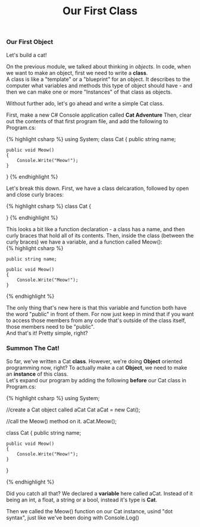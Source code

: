 ﻿---
title: Our First Class
--- 
### Our First Object

Let's build a cat!

On the previous module, we talked about thinking in *objects*. In code, when we want to make an object, first we need to write a **class**.  
A class is like a "template" or a "blueprint" for an object. It describes to the computer what variables and methods this type of object should have - and then we can make one or more "Instances" of that class as objects.

Without further ado, let's go ahead and write a simple Cat class. 

First, make a new C# Console application called **Cat Adventure**
Then, clear out the contents of that first program file, and add the following to Program.cs:  


{% highlight csharp  %}
using System;
class Cat
{
    public string name;
    
    public void Meow()
    {
        Console.Write("Meow!");
    }
}
{% endhighlight %}

Let's break this down. First, we have a class delcaration, followed by open and close curly braces:

{% highlight csharp  %}
class Cat
{

}
{% endhighlight %}

This looks a bit like a function declaration - a class has a name, and then curly braces that hold all of its contents.
Then, inside the class (between the curly braces) we have a variable, and a function called Meow():  
{% highlight csharp  %}

    public string name;
    
    public void Meow()
    {
        Console.Write("Meow!");
    }

{% endhighlight %}

The only thing that's new here is that this variable and function both have the word "public" in front of them. For now just keep in mind that if you want to access those members from any code that's outside of the class itself, those members need to be "public".  
And that's it! Pretty simple, right?  

### Summon The Cat!
So far, we've written a Cat **class**. However, we're doing **Object** oriented programming now, right? To actually make a cat **Object**, we need to make an **instance** of this class.  
Let's expand our program by adding the following **before** our Cat class in Program.cs:


{% highlight csharp  %}
using System;

//create a Cat object called aCat
Cat aCat = new Cat();

//call the Meow() method on it.
aCat.Meow();

class Cat
{
    public string name;
    
    public void Meow()
    {
        Console.Write("Meow!");
    }
}

{% endhighlight %}

Did you catch all that?
We declared a **variable** here called aCat. Instead of it being an int, a float, a string or a bool, instead it's type is **Cat**.

Then we called the Meow() function on our Cat instance, usind "dot syntax", just like we've been doing with Console.Log()